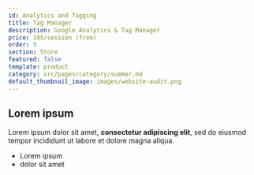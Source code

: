 ```yaml
---
id: Analytics and Tagging
title: Tag Manager
description: Google Analytics & Tag Manager
price: 195/session (from)
order: 5
section: Store
featured: false
template: product
category: src/pages/category/summer.md
default_thumbnail_image: images/website-audit.png
---
```

## Lorem ipsum

Lorem ipsum dolor sit amet, **consectetur adipiscing elit**, sed do eiusmod tempor incididunt ut labore et dolore magna aliqua.

- Lorem ipsum
- dolor sit amet